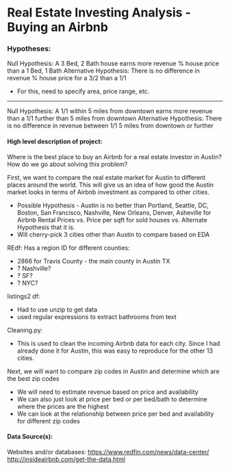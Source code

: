 # Real Estate Investing Analysis - Buying an Airbnb

### Hypotheses:

Null Hypothesis: A 3 Bed, 2 Bath house earns more revenue % house price than a 1 Bed, 1 Bath
Alternative Hypothesis: There is no difference in revenue % house price for a 3/2 than a 1/1

- For this, need to specify area, price range, etc.
---

Null Hypothesis: A 1/1 within 5 miles from downtown earns more revenue than a 1/1 further than 5 miles from downtown
Alternative Hypothesis: There is no difference in revenue between 1/1 5 miles from downtown or further

#### High level description of project:
Where is the best place to buy an Airbnb for a real estate investor in Austin?  How do we go about solving this problem?

First, we want to compare the real estate market for Austin to different places around the world.  This will give us an idea of how good the Austin market looks in terms of Airbnb investment as compared to other cities.
- Possible Hypothesis - Austin is no better than Portland, Seattle, DC, Boston, San Francisco, Nashville, New Orleans, Denver, Asheville for Airbnb Rental Prices vs. Price per sqft for sold houses vs. Alternate Hypothesis that it is.
- Will cherry-pick 3 cities other than Austin to compare based on EDA

REdf:
Has a region ID for different counties: 
- 2866 for Travis County - the main county in Austin TX
- ? Nashville?
- ? SF?
- ? NYC?

listings2 df:
- Had to use unzip to get data
- used regular expressions to extract bathrooms from text

Cleaning.py:
- This is used to clean the incoming Airbnb data for each city.  Since I had already done it for Austin, this was easy to reproduce for the other 13 cities.

Next, we will want to compare zip codes in Austin and determine which are the best zip codes
- We will need to estimate revenue based on price and availability
- We can also just look at price per bed or per bed/bath to determine where the prices are the highest
- We can look at the relationship between price per bed and availability for different zip codes

#### Data Source(s): 
Websites and/or databases:
https://www.redfin.com/news/data-center/
http://insideairbnb.com/get-the-data.html


